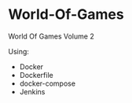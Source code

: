 # World-Of-Games
World Of Games Volume 2

Using:
  * Docker
  * Dockerfile
  * docker-compose
  * Jenkins
